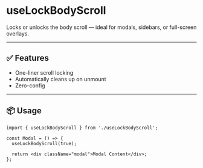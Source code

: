 # useLockBodyScroll

Locks or unlocks the body scroll — ideal for modals, sidebars, or full-screen overlays.

---

## ✅ Features

- One-liner scroll locking
- Automatically cleans up on unmount
- Zero-config

---

## 📦 Usage

```
import { useLockBodyScroll } from './useLockBodyScroll';

const Modal = () => {
  useLockBodyScroll(true);

  return <div className="modal">Modal Content</div>;
};
```
